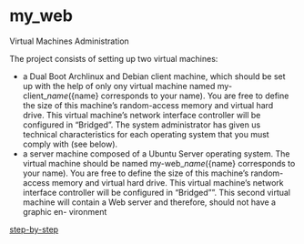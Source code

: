 # my_web
Virtual Machines Administration

The project consists of setting up two virtual machines:

* a Dual Boot Archlinux and Debian client machine, which should be set up with the help of only ony
virtual machine named my-client_${name} (${name} corresponds to your name).
You are free to define the size of this machine’s random-access memory and virtual hard drive.
This virtual machine’s network interface controller will be configured in “Bridged”.
The system administrator has given us technical characteristics for each operating system that you
must comply with (see below).
* a server machine composed of a Ubuntu Server operating system.
The virtual machine should be named my-web_${name} (${name} corresponds to your name).
You are free to define the size of this machine’s random-access memory and virtual hard drive.
This virtual machine’s network interface controller will be configured in “Bridged””.
This second virtual machine will contain a Web server and therefore, should not have a graphic en-
vironment

[step-by-step](https://1drv.ms/w/s!AtQ_8ne49pNzkw9dHZtV7filfgTh?e=VZUXtA)

